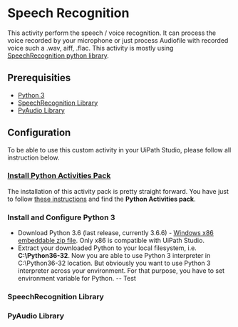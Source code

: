 # Speech Recognition
This activity perform the speech / voice recognition. It can process the voice recorded by your microphone or just process Audiofile with recorded voice such a .wav, aiff, .flac. This activity is mostly using [SpeechRecognition python library](https://pypi.org/project/SpeechRecognition/).

## Prerequisities
- [Python 3](https://www.python.org/downloads/)
- [SpeechRecognition Library](https://pypi.org/project/SpeechRecognition/)
- [PyAudio Library](https://pypi.org/project/PyAudio/)

## Configuration
To be able to use this custom activity in your UiPath Studio, please follow all instruction below.

### [Install Python Activities Pack](https://activities.uipath.com/docs/about-the-python-activities-pack)
The installation of this activity pack is pretty straight forward. You have just to follow [these instructions](https://studio.uipath.com/v2017.1/docs/managing-activities-packages) and find the <b>Python Activities pack</b>.

### Install and Configure Python 3
- Download Python 3.6 (last release, currently 3.6.6) - [Windows x86 embeddable zip file](https://www.python.org/ftp/python/3.6.6/python-3.6.6-embed-win32.zip). Only x86 is compatible with UiPath Studio.
- Extract your downloaded Python to your local filesystem, i.e. <b>C:\Python36-32</b>. Now you are able to use Python 3 interpreter in C:\Python36-32 location. But obviously you want to use Python 3 interpreter across your environment. For that purpose, you have to set environment variable for Python.
-- Test

### SpeechRecognition Library

### PyAudio Library
